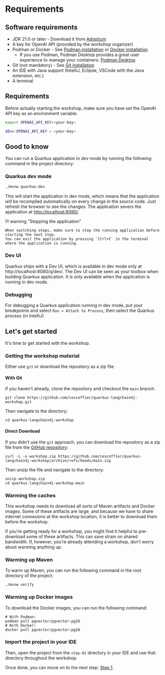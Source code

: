 # Requirements


## Software requirements

- JDK 21.0 or later - Download it from [Adoptium](https://adoptium.net/)
- A key for OpenAI API (provided by the workshop organizer)
- Podman or Docker - See [Podman installation](https://podman.io/getting-started/installation) or [Docker installation](https://docs.docker.com/get-docker/)
    - If you use Podman, Podman Desktop provides a great user experience to manage your containers: [Podman Desktop](https://podman-desktop.io/docs/installation)
- Git (not mandatory) - See [Git installation](https://git-scm.com/book/en/v2/Getting-Started-Installing-Git)
- An IDE with Java support (IntelliJ, Eclipse, VSCode with the Java extension, etc.)
- A terminal

## Requirements

Before actually starting the workshop, make sure you have set the OpenAI API key as an environment variable:

```bash
export OPENAI_API_KEY=<your-key>
```

```powershell
$Env:OPENAI_API_KEY = <your-key>
```

## Good to know

You can run a Quarkus application in _dev mode_ by running the following command in the project directory:

### Quarkus dev mode

```bash
./mvnw quarkus:dev
```

This will start the application in dev mode, which means that the application will be recompiled automatically on every change in the source code.
Just refresh the browser to see the changes.
The application severs the application at [http://localhost:8080/](http://localhost:8080/).

!!! warning "Stopping the application"
    
    When switching steps, make sure to stop the running application before starting the next step. 
    You can exit the application by pressing `Ctrl+C` in the terminal where the application is running.


### Dev UI

Quarkus ships with a Dev UI, which is available in dev mode only at http://localhost:8080/q/dev/.
The Dev UI can be seen as your toolbox when building Quarkus application.
It is only available when the application is running in dev mode.


### Debugging

For debugging a Quarkus application running in dev mode, put your breakpoints and select `Run > Attach to Process`, then select the Quarkus process (in IntelliJ)

## Let's get started

It's time to get started with the workshop.

### Getting the workshop material

Either use `git` or download the repository as a zip file.

#### With Git
If you haven't already, clone the repository and checkout the `main` branch.

```shell
git clone https://github.com/cescoffier/quarkus-langchain4j-workshop.git
```

Then navigate to the directory:

```shell
cd quarkus-langchain4j-workshop
```

#### Direct Download

If you didn't use the `git` approach, you can download the repository as a zip file from the [GitHub repository](https://github.com/cescoffier/quarkus-langchain4j-workshop/archive/refs/heads/main.zip):

```shell
curl -L -o workshop.zip https://github.com/cescoffier/quarkus-langchain4j-workshop/archive/refs/heads/main.zip
```

Then unzip the file and navigate to the directory:

```shell
unzip workshop.zip
cd quarkus-langchain4j-workshop-main
```

### Warming the caches

This workshop needs to download all sorts of Maven artifacts and Docker images.
Some of these artifacts are large, and because we have to share internet connexions at the workshop location, it is better to download them before the workshop.

If you’re getting ready for a workshop, you might find it helpful to pre-download some of these artifacts.
This can save strain on shared bandwidth.
If, however, you’re already attending a workshop, don’t worry about warming anything up.

### Warming up Maven

To warm up Maven, you can run the following command in the root directory of the project:

```shell
./mvnw verify
```

### Warming up Docker images

To download the Docker images, you can run the following command:

```shell
# With Podman:
podman pull pgvector/pgvector:pg16
# With Docker:
docker pull pgvector/pgvector:pg16
```

### Import the project in your IDE

Then, open the project from the `step-01` directory in your IDE and use that directory throughout the workshop.


Once done, you can move on to the next step: [Step 1](step-01.md).

